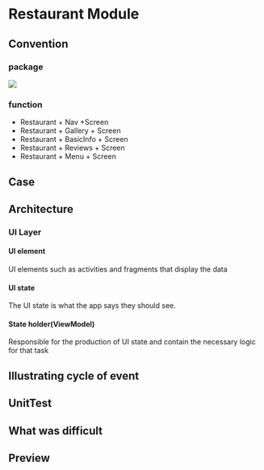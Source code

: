 # Restaurant Module

## Convention

### package
<img src = "screenshot/package.png" />

### function
- Restaurant + Nav +Screen
- Restaurant + Gallery + Screen
- Restaurant + BasicInfo + Screen
- Restaurant + Reviews + Screen
- Restaurant + Menu + Screen

## Case

## Architecture

### UI Layer

#### UI element
UI elements such as activities and fragments that display the data

#### UI state
The UI state is what the app says they should see.

#### State holder(ViewModel)
Responsible for the production of UI state and contain the necessary logic for that task

## Illustrating cycle of event

## UnitTest

## What was difficult

## Preview